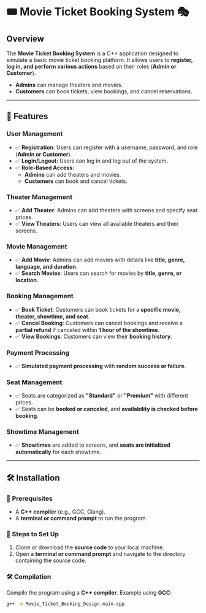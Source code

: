 # 🎟️ Movie Ticket Booking System 🎭

## Overview
The **Movie Ticket Booking System** is a C++ application designed to simulate a basic movie ticket booking platform. It allows users to **register, log in, and perform various actions** based on their roles (**Admin or Customer**).  
- **Admins** can manage theaters and movies.  
- **Customers** can book tickets, view bookings, and cancel reservations.

---

## 🚀 Features  

### **User Management**
- ✅ **Registration**: Users can register with a username, password, and role (**Admin or Customer**).
- ✅ **Login/Logout**: Users can log in and log out of the system.
- ✅ **Role-Based Access**:  
  - **Admins** can add theaters and movies.  
  - **Customers** can book and cancel tickets.

### **Theater Management**
- ✅ **Add Theater**: Admins can add theaters with screens and specify seat prices.
- ✅ **View Theaters**: Users can view all available theaters and their screens.

### **Movie Management**
- ✅ **Add Movie**: Admins can add movies with details like **title, genre, language, and duration**.
- ✅ **Search Movies**: Users can search for movies by **title, genre, or location**.

### **Booking Management**
- ✅ **Book Ticket**: Customers can book tickets for a **specific movie, theater, showtime, and seat**.
- ✅ **Cancel Booking**: Customers can cancel bookings and receive a **partial refund** if canceled within **1 hour of the showtime**.
- ✅ **View Bookings**: Customers can view their **booking history**.

### **Payment Processing**
- ✅ **Simulated payment processing** with **random success or failure**.

### **Seat Management**
- ✅ Seats are categorized as **"Standard"** or **"Premium"** with different prices.
- ✅ Seats can be **booked or canceled**, and **availability is checked before booking**.

### **Showtime Management**
- ✅ **Showtimes** are added to screens, and **seats are initialized automatically** for each showtime.

---

## 🛠️ Installation

### **📌 Prerequisites**
- A **C++ compiler** (e.g., GCC, Clang).
- A **terminal or command prompt** to run the program.

### **🔧 Steps to Set Up**
1. Clone or download the **source code** to your local machine.
2. Open a **terminal or command prompt** and navigate to the directory containing the source code.

### **🛠️ Compilation**
Compile the program using a **C++ compiler**. Example using **GCC**:
```bash
g++ -o Movie_Ticket_Booking_Design main.cpp
